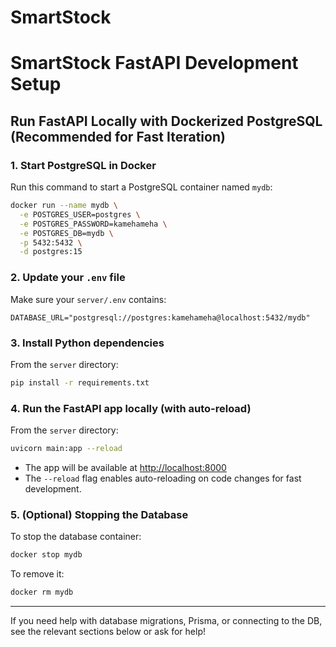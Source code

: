 # SmartStock

# SmartStock FastAPI Development Setup

## Run FastAPI Locally with Dockerized PostgreSQL (Recommended for Fast Iteration)

### 1. Start PostgreSQL in Docker
Run this command to start a PostgreSQL container named `mydb`:

```bash
docker run --name mydb \
  -e POSTGRES_USER=postgres \
  -e POSTGRES_PASSWORD=kamehameha \
  -e POSTGRES_DB=mydb \
  -p 5432:5432 \
  -d postgres:15
```

### 2. Update your `.env` file
Make sure your `server/.env` contains:
```
DATABASE_URL="postgresql://postgres:kamehameha@localhost:5432/mydb"
```

### 3. Install Python dependencies
From the `server` directory:
```bash
pip install -r requirements.txt
```

### 4. Run the FastAPI app locally (with auto-reload)
From the `server` directory:
```bash
uvicorn main:app --reload
```

- The app will be available at [http://localhost:8000](http://localhost:8000)
- The `--reload` flag enables auto-reloading on code changes for fast development.

### 5. (Optional) Stopping the Database
To stop the database container:
```bash
docker stop mydb
```
To remove it:
```bash
docker rm mydb
```

---

If you need help with database migrations, Prisma, or connecting to the DB, see the relevant sections below or ask for help!